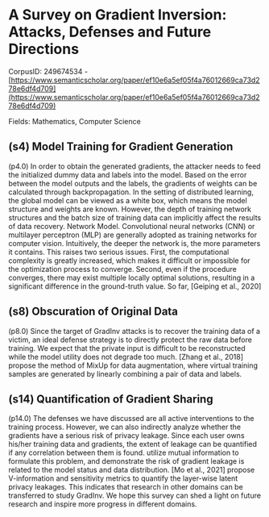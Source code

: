 # A Survey on Gradient Inversion: Attacks, Defenses and Future Directions

CorpusID: 249674534 - [https://www.semanticscholar.org/paper/ef10e6a5ef05f4a76012669ca73d278e6df4d709](https://www.semanticscholar.org/paper/ef10e6a5ef05f4a76012669ca73d278e6df4d709)

Fields: Mathematics, Computer Science

## (s4) Model Training for Gradient Generation
(p4.0) In order to obtain the generated gradients, the attacker needs to feed the initialized dummy data and labels into the model. Based on the error between the model outputs and the labels, the gradients of weights can be calculated through backpropagation. In the setting of distributed learning, the global model can be viewed as a white box, which means the model structure and weights are known. However, the depth of training network structures and the batch size of training data can implicitly affect the results of data recovery. Network Model. Convolutional neural networks (CNN) or multilayer perceptron (MLP) are generally adopted as training networks for computer vision. Intuitively, the deeper the network is, the more parameters it contains. This raises two serious issues. First, the computational complexity is greatly increased, which makes it difficult or impossible for the optimization process to converge. Second, even if the procedure converges, there may exist multiple locally optimal solutions, resulting in a significant difference in the ground-truth value. So far, [Geiping et al., 2020] 
## (s8) Obscuration of Original Data
(p8.0) Since the target of GradInv attacks is to recover the training data of a victim, an ideal defense strategy is to directly protect the raw data before training. We expect that the private input is difficult to be reconstructed while the model utility does not degrade too much. [Zhang et al., 2018] propose the method of MixUp for data augmentation, where virtual training samples are generated by linearly combining a pair of data and labels.
## (s14) Quantification of Gradient Sharing
(p14.0) The defenses we have discussed are all active interventions to the training process. However, we can also indirectly analyze whether the gradients have a serious risk of privacy leakage. Since each user owns his/her training data and gradients, the extent of leakage can be quantified if any correlation between them is found.  utilize mutual information to formulate this problem, and demonstrate the risk of gradient leakage is related to the model status and data distribution. [Mo et al., 2021] propose V-information and sensitivity metrics to quantify the layer-wise latent privacy leakages. This indicates that research in other domains can be transferred to study GradInv. We hope this survey can shed a light on future research and inspire more progress in different domains.

